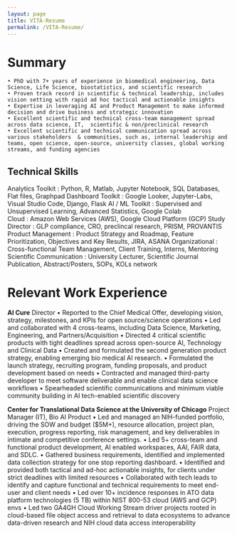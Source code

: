 ```yaml
---
layout: page
title: VITA-Resume
permalink: /VITA-Resume/
---
```


# Summary 
    • PhD with 7+ years of experience in biomedical engineering, Data Science, Life Science, biostatistics, and scientific research
    • Proven track record in scientific & technical leadership, includes vision setting with rapid ad hoc tactical and actionable insights
    • Expertise in leveraging AI and Product Management to make informed decision and drive business and strategic innovation 
    • Excellent scientific and technical cross-team management spread across data science, IT,  scientific & non/preclinical research 
    • Excellent scientific and technical communication spread across various stakeholders  & communities, such as, internal leadership and teams, open science, open-source, university classes, global working streams, and funding agencies

## Technical Skills
Analytics Toolkit		: Python, R, Matlab, Jupyter Notebook, SQL Databases, Flat files, Graphpad
Dashboard Toolkit	: Google Looker, Jupyter-Labs, Visual Studio Code, Django, Flask
AI / ML Toolkit		: Supervised and Unsupervised Learning, Advanced Statistics, Google Colab  
Cloud			: Amazon Web Services (AWS), Google Cloud Platform (GCP)
Study Director		: GLP compliance, CRO, preclincal research, PRISM, PROVANTIS
Product Management 	: Product Strategy and Roadmap, Feature Prioritization, Objectives and Key Results, JIRA, ASANA
Organizational		: Cross-functional Team Management, Client Training, Interns, Mentoring
Scientific Communication	: University Lecturer, Scientific Journal Publication, Abstract/Posters, SOPs, KOLs network

# Relevant Work Experience
**AI Cure**
Director 
    • Reported to the Chief Medical Offer, developing vision, strategy, milestones, and KPIs for open source/science operations
    • Led and collaborated with 4 cross-teams, including Data Science, Marketing, Engineering, and Partners/Acquisition 
    • Directed 4 critical scientific products with tight deadlines spread across open-source AI, Technology and Clinical Data 
    • Created and formulated the second generation product strategy, enabling emerging bio medical AI research.
    • Formulated the launch strategy, recruiting program, funding proposals, and product development based on needs 
    • Contracted and managed third-party developer to meet software deliverable and enable clinical data science workflows
    • Spearheaded scientific communications and minimum viable community building in AI tech-enabled scientific discovery

**Center for Translational Data Science at the University of Chicago**
Project Manager (IT), Bio AI Product
    • Led and managed an NIH-funded portfolio, driving the SOW and budget ($5M+), resource allocation, project plan, execution, progress reporting, risk management, and key deliverables in intimate and competitive conference settings.
    • Led 5+ cross-team and functional product development, AI enabled workspaces, AAI, FAIR data, and SDLC.
    • Gathered business requirements, identified and implemented data collection strategy for one stop reporting dashboard. 
    • Identified and provided both tactical and ad-hoc actionable insights, for clients under strict deadlines with limited resources
    • Collaborated with tech leads to identify and capture functional and technical requirements to meet end-user and client needs
    • Led over 10+ incidence responses in ATO data platform technologies (5 TB) within  NIST 800-53 cloud (AWS and GCP) envs
    • Led two GA4GH Cloud Working Stream driver projects rooted in cloud-based file object access and retrieval to data ecosystems to advance data-driven research and NIH cloud data access interoperability